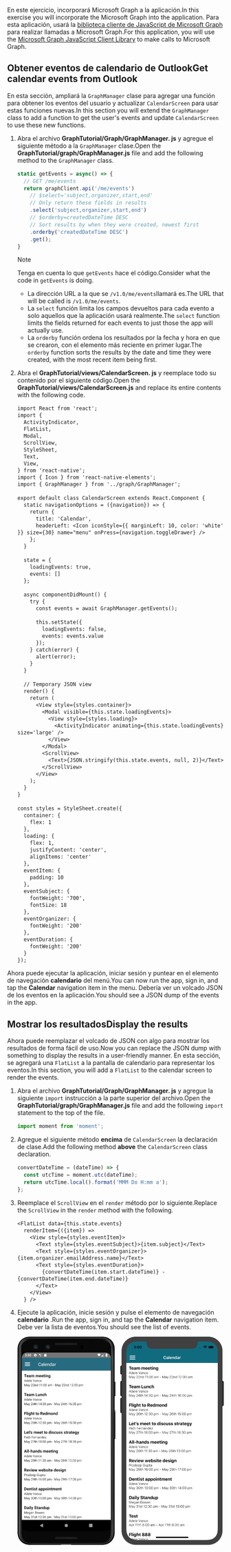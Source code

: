<!-- markdownlint-disable MD002 MD041 -->

<span data-ttu-id="54adf-101">En este ejercicio, incorporará Microsoft Graph a la aplicación.</span><span class="sxs-lookup"><span data-stu-id="54adf-101">In this exercise you will incorporate the Microsoft Graph into the application.</span></span> <span data-ttu-id="54adf-102">Para esta aplicación, usará la [biblioteca cliente de JavaScript de Microsoft Graph](https://github.com/microsoftgraph/msgraph-sdk-javascript) para realizar llamadas a Microsoft Graph.</span><span class="sxs-lookup"><span data-stu-id="54adf-102">For this application, you will use the [Microsoft Graph JavaScript Client Library](https://github.com/microsoftgraph/msgraph-sdk-javascript) to make calls to Microsoft Graph.</span></span>

## <a name="get-calendar-events-from-outlook"></a><span data-ttu-id="54adf-103">Obtener eventos de calendario de Outlook</span><span class="sxs-lookup"><span data-stu-id="54adf-103">Get calendar events from Outlook</span></span>

<span data-ttu-id="54adf-104">En esta sección, ampliará la `GraphManager` clase para agregar una función para obtener los eventos del usuario y actualizar `CalendarScreen` para usar estas funciones nuevas.</span><span class="sxs-lookup"><span data-stu-id="54adf-104">In this section you will extend the `GraphManager` class to add a function to get the user's events and update `CalendarScreen` to use these new functions.</span></span>

1. <span data-ttu-id="54adf-105">Abra el archivo **GraphTutorial/Graph/GraphManager. js** y agregue el siguiente método a la `GraphManager` clase.</span><span class="sxs-lookup"><span data-stu-id="54adf-105">Open the **GraphTutorial/graph/GraphManager.js** file and add the following method to the `GraphManager` class.</span></span>

    ```js
    static getEvents = async() => {
      // GET /me/events
      return graphClient.api('/me/events')
        // $select='subject,organizer,start,end'
        // Only return these fields in results
        .select('subject,organizer,start,end')
        // $orderby=createdDateTime DESC
        // Sort results by when they were created, newest first
        .orderby('createdDateTime DESC')
        .get();
    }
    ```

    > [!NOTE]
    > <span data-ttu-id="54adf-106">Tenga en cuenta lo que `getEvents` hace el código.</span><span class="sxs-lookup"><span data-stu-id="54adf-106">Consider what the code in `getEvents` is doing.</span></span>
    >
    > - <span data-ttu-id="54adf-107">La dirección URL a la que se `/v1.0/me/events`llamará es.</span><span class="sxs-lookup"><span data-stu-id="54adf-107">The URL that will be called is `/v1.0/me/events`.</span></span>
    > - <span data-ttu-id="54adf-108">La `select` función limita los campos devueltos para cada evento a solo aquellos que la aplicación usará realmente.</span><span class="sxs-lookup"><span data-stu-id="54adf-108">The `select` function limits the fields returned for each events to just those the app will actually use.</span></span>
    > - <span data-ttu-id="54adf-109">La `orderby` función ordena los resultados por la fecha y hora en que se crearon, con el elemento más reciente en primer lugar.</span><span class="sxs-lookup"><span data-stu-id="54adf-109">The `orderby` function sorts the results by the date and time they were created, with the most recent item being first.</span></span>

1. <span data-ttu-id="54adf-110">Abra el **GraphTutorial/views/CalendarScreen. js** y reemplace todo su contenido por el siguiente código.</span><span class="sxs-lookup"><span data-stu-id="54adf-110">Open the **GraphTutorial/views/CalendarScreen.js** and replace its entire contents with the following code.</span></span>

    ```JSX
    import React from 'react';
    import {
      ActivityIndicator,
      FlatList,
      Modal,
      ScrollView,
      StyleSheet,
      Text,
      View,
    } from 'react-native';
    import { Icon } from 'react-native-elements';
    import { GraphManager } from '../graph/GraphManager';

    export default class CalendarScreen extends React.Component {
      static navigationOptions = ({navigation}) => {
        return {
          title: 'Calendar',
          headerLeft: <Icon iconStyle={{ marginLeft: 10, color: 'white' }} size={30} name="menu" onPress={navigation.toggleDrawer} />
        };
      }

      state = {
        loadingEvents: true,
        events: []
      };

      async componentDidMount() {
        try {
          const events = await GraphManager.getEvents();

          this.setState({
            loadingEvents: false,
            events: events.value
          });
        } catch(error) {
          alert(error);
        }
      }

      // Temporary JSON view
      render() {
        return (
          <View style={styles.container}>
            <Modal visible={this.state.loadingEvents}>
              <View style={styles.loading}>
                <ActivityIndicator animating={this.state.loadingEvents} size='large' />
              </View>
            </Modal>
            <ScrollView>
              <Text>{JSON.stringify(this.state.events, null, 2)}</Text>
            </ScrollView>
          </View>
        );
      }
    }

    const styles = StyleSheet.create({
      container: {
        flex: 1
      },
      loading: {
        flex: 1,
        justifyContent: 'center',
        alignItems: 'center'
      },
      eventItem: {
        padding: 10
      },
      eventSubject: {
        fontWeight: '700',
        fontSize: 18
      },
      eventOrganizer: {
        fontWeight: '200'
      },
      eventDuration: {
        fontWeight: '200'
      }
    });
    ```

<span data-ttu-id="54adf-111">Ahora puede ejecutar la aplicación, iniciar sesión y puntear en el elemento de navegación **calendario** del menú.</span><span class="sxs-lookup"><span data-stu-id="54adf-111">You can now run the app, sign in, and tap the **Calendar** navigation item in the menu.</span></span> <span data-ttu-id="54adf-112">Debería ver un volcado JSON de los eventos en la aplicación.</span><span class="sxs-lookup"><span data-stu-id="54adf-112">You should see a JSON dump of the events in the app.</span></span>

## <a name="display-the-results"></a><span data-ttu-id="54adf-113">Mostrar los resultados</span><span class="sxs-lookup"><span data-stu-id="54adf-113">Display the results</span></span>

<span data-ttu-id="54adf-114">Ahora puede reemplazar el volcado de JSON con algo para mostrar los resultados de forma fácil de uso.</span><span class="sxs-lookup"><span data-stu-id="54adf-114">Now you can replace the JSON dump with something to display the results in a user-friendly manner.</span></span> <span data-ttu-id="54adf-115">En esta sección, se agregará una `FlatList` a la pantalla de calendario para representar los eventos.</span><span class="sxs-lookup"><span data-stu-id="54adf-115">In this section, you will add a `FlatList` to the calendar screen to render the events.</span></span>

1. <span data-ttu-id="54adf-116">Abra el archivo **GraphTutorial/Graph/GraphManager. js** y agregue la siguiente `import` instrucción a la parte superior del archivo.</span><span class="sxs-lookup"><span data-stu-id="54adf-116">Open the **GraphTutorial/graph/GraphManager.js** file and add the following `import` statement to the top of the file.</span></span>

    ```js
    import moment from 'moment';
    ```

1. <span data-ttu-id="54adf-117">Agregue el siguiente método **encima** de `CalendarScreen` la declaración de clase.</span><span class="sxs-lookup"><span data-stu-id="54adf-117">Add the following method **above** the `CalendarScreen` class declaration.</span></span>

    ```js
    convertDateTime = (dateTime) => {
      const utcTime = moment.utc(dateTime);
      return utcTime.local().format('MMM Do H:mm a');
    };
    ```

1. <span data-ttu-id="54adf-118">Reemplace el `ScrollView` en el `render` método por lo siguiente.</span><span class="sxs-lookup"><span data-stu-id="54adf-118">Replace the `ScrollView` in the `render` method with the following.</span></span>

    ```JSX
    <FlatList data={this.state.events}
      renderItem={({item}) =>
        <View style={styles.eventItem}>
          <Text style={styles.eventSubject}>{item.subject}</Text>
          <Text style={styles.eventOrganizer}>{item.organizer.emailAddress.name}</Text>
          <Text style={styles.eventDuration}>
            {convertDateTime(item.start.dateTime)} - {convertDateTime(item.end.dateTime)}
          </Text>
        </View>
      } />
    ```

1. <span data-ttu-id="54adf-119">Ejecute la aplicación, inicie sesión y pulse el elemento de navegación **calendario** .</span><span class="sxs-lookup"><span data-stu-id="54adf-119">Run the app, sign in, and tap the **Calendar** navigation item.</span></span> <span data-ttu-id="54adf-120">Debe ver la lista de eventos.</span><span class="sxs-lookup"><span data-stu-id="54adf-120">You should see the list of events.</span></span>

    ![Captura de pantalla de la tabla de eventos](./images/calendar-list.png)

